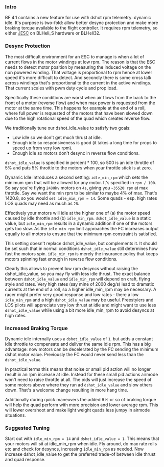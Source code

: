 ### Intro

BF 4.1 contains a new feature for use with dshot rpm telemetry: dynamic idle. It's purpose is two-fold: allow better desync protection and make more braking torque available to the flight controller. It requires rpm telemetry, so either [JESC](https://jflight.net) on BLHeli_S hardware or BLHeli32.

### Desync Protection

The most difficult environment for an ESC to manage is when a lot of current flows in the motor windings at low rpm. The reason is that the ESC needs to detect motor position by measuring the induced voltage on the non powered winding. That voltage is proportional to rpm hence at lower speed it's more difficult to detect. And secondly there is some cross talk across windings that's proportional to the current in the active windings. That current scales with pwm duty cycle and prop load.

Specifically these conditions are worst when air flows from the back to the front of a motor (reverse flow) and when max power is requested from the motor at the same time. This happens for example at the end of a roll, where full power is requested of the motors that have been slowed down due to the high rotational speed of the quad which creates reverse flow.

We traditionally tune our dshot_idle_value to satisfy two goals: 
- Low idle so we don't get much thrust at idle.
- Enough idle so responsiveness is good (it takes a long time for props to speed up from very low rpm).
- Enough idle so motors don't desync in reverse flow conditions.

``dshot_idle_value`` is specified in percent * 100, so 500 is an idle throttle of 5% and puts 5% throttle to the motors when your throttle stick is at zero.

Dynamic Idle introduces a second setting: ``idle_min_rpm`` which sets the minimum rpm that will be allowed for any motor. It's specified in ``rpm / 100``. So say you're flying ``2400kv`` motors on ``4s``, giving you ``~35520 rpm`` at max throttle. Say we want the min rpm to be similar to maybe 4% of max. That's 1420.8, so you would ``set idle_min_rpm = 14``. Some quads - esp. high rates LOS quads may need as much as ``28``. 

Effectively your motors will idle at the higher one of (a) the motor speed caused by idle throttle and (b) ``idle_min_rpm``. ``dshot_idle_value`` is a static value, but ``idle_min_rpm`` results in a dynamic addition if one of the motors gets too slow. As the ``idle_min_rpm`` limit approaches the FC increases output equally to all motors to ensure that the minimum rpm constraint is satisfied. 

This setting doesn't replace dshot_idle_value, but complements it. It should be set such that in normal conditions ``dshot_idle_value`` still determines how fast the motors spin. ``idle_min_rpm`` is merely the insurance policy that keeps motors spinning fast enough in reverse flow conditions.

Clearly this allows to prevent low rpm desyncs without raising the dshot_idle_value, so you may fly with less idle thrust. The exact balance between ``dshot_idle_value`` and ``idle_min_rpm`` will depend on craft, flying style and rates. Very high rates (say mine of 2000 deg/s) lead to dramatic currents at the end of a roll, so a higher idle_min_rpm may be necessary. A racer might prefer very good response and low rates - there a low ``idle_min_rpm`` and a high ``dshot_idle_value`` may be useful. Freestylers and LOS pilots will appreciate very low thrust at idle and might want to use less ``dshot_idle_value`` while using a bit more idle_min_rpm to avoid desyncs at high rates.

### Increased Braking Torque

Dynamic idle internally uses a ``dshot_idle_value`` of ``1``, but adds a constant idle throttle to compensate and deliver the same idle rpm. This has a big advantage: now motors can be decelerated by the FC sending the minimum dshot motor value. Previously the FC would never send less than the ``dshot_idle_value``.

In practical terms this means that noise or small pid action will no longer result in an rpm increase at idle. Instead for these small pid actions airmode won't need to raise throttle at all. The pids will just increase the speed of some motors above where they run ad ``dshot_idle_value`` and slow others down. That's a welcome change resulting in more hang time. 

Additionally during quick maneuvers the added 6% or so of braking torque will help the quad perform with more precision and lower average rpm. This will lower overshoot and make light weight quads less jumpy in airmode situations.

### Suggested Tuning

Start out with ``idle_min_rpm = 14`` and ``dshot_idle_value = 1``. This means that your motors will sit at idle_min_rpm when idle. Fly around, do max rate rolls etc and check for desyncs, increasing ``idle_min_rpm`` as needed. Now increase dshot_idle_value to get the preferred trade-of between idle thrust and quad response.